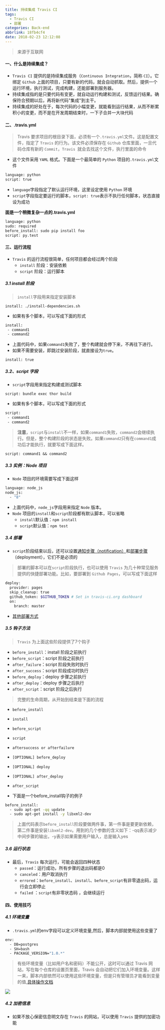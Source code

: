```yaml
---
title: 持续集成 Travis CI
tags:
  - Travis CI
  - 部署
categories: Back-end
abbrlink: 18fb4cf4
date: 2018-02-23 12:12:08
---
```


> 来源于互联网

#### 一、什么是持续集成？

- `Travis CI` 提供的是持续集成服务（`Continuous Integration`，简称 `CI`）。它绑定 `Github` 上面的项目，只要有新的代码，就会自动抓取。然后，提供一个运行环境，执行测试，完成构建，还能部署到服务器。
- 持续集成指的是只要代码有变更，就自动运行构建和测试，反馈运行结果。确保符合预期以后，再将新代码"集成"到主干。
- 持续集成的好处在于，每次代码的小幅变更，就能看到运行结果，从而不断累积小的变更，而不是在开发周期结束时，一下子合并一大块代码

#### 二、.travis.yml

> Travis 要求项目的根目录下面，必须有一个`.travis.yml`文件。这是配置文件，指定了 `Travis` 的行为。该文件必须保存在 `Github` 仓库里面，一旦代码仓库有新的 `Commit`，`Travis `就会去找这个文件，执行里面的命令

- 这个文件采用 `YAML` 格式。下面是一个最简单的 `Python` 项目的`.travis.yml`文件

```bash
language: python
script: true
```

- `language`字段指定了默认运行环境，这里设定使用 `Python` 环境
- `script`字段指定要运行的脚本，`script: true`表示不执行任何脚本，状态直接设为成功

**面是一个稍微复杂一点的.travis.yml**

```bash
language: python
sudo: required
before_install: sudo pip install foo
script: py.test
```

#### 三、运行流程

- `Travis` 的运行流程很简单，任何项目都会经过两个阶段
  - `install`  阶段：安装依赖
  - `script` 阶段：运行脚本

##### 3.1 install 阶段

> `install`字段用来指定安装脚本

```
install: ./install-dependencies.sh
```

- 如果有多个脚本，可以写成下面的形式

```bash
install:
 - command1
 - command2
```

- 上面代码中，如果`command1`失败了，整个构建就会停下来，不再往下进行。
- 如果不需要安装，即跳过安装阶段，就直接设为`true`。

```
install: true
```

##### 3.2、script 字段

- `script`字段用来指定构建或测试脚本

`script: bundle exec thor build`

- 如果有多个脚本，可以写成下面的形式

```bash
script:
 - command1
 - command2
```

> **注意**，`script`与`install`不一样，如果`command1`失败，`command2`会继续执行。但是，整个构建阶段的状态是失败。如果`command2`只有在`command1`成功后才能执行，就要写成下面这样。

```
script: command1 && command2
```

##### 3.3 实例：Node 项目

- `Node` 项目的环境需要写成下面这样

```bash
language: node_js
node_js:
  - "8"
```

- 上面代码中，`node_js`字段用来指定 `Node` 版本。
- `Node` 项目的`install`和`script`阶段都有默认脚本，可以省略
   - `install`默认值：`npm install`
   - `script`默认值：`npm test`

##### 3.4 部署

- `script`阶段结束以后，还可以设置[通知步骤（notification）](https://docs.travis-ci.com/user/notifications/)和[部署步骤](https://docs.travis-ci.com/user/deployment/)（deployment），它们不是必须的

> 部署的脚本可以在`script`阶段执行，也可以使用 `Travis` 为几十种常见服务提供的快捷部署功能。比如，要部署到 `Github Pages`，可以写成下面这样

```bash
deploy:
  provider: pages
  skip_cleanup: true
  github_token: $GITHUB_TOKEN # Set in travis-ci.org dashboard
  on:
    branch: master
```

- [其他部署方式](https://docs.travis-ci.com/user/deployment/)

##### 3.5 钩子方法

> `Travis` 为上面这些阶段提供了7个钩子


- `before_install`：install 阶段之前执行
- `before_script`：script 阶段之前执行
- `after_failure`：script 阶段失败时执行
- `after_success`：script 阶段成功时执行
- `before_deploy`：deploy 步骤之前执行
- `after_deploy`：deploy 步骤之后执行
- `after_script`：script 阶段之后执行

> 完整的生命周期，从开始到结束是下面的流程

- `before_install`
- `install`
- `before_script`
- `script`
- `aftersuccess or afterfailure`
- `[OPTIONAL] before_deploy`
- `[OPTIONAL] deploy`
- `[OPTIONAL] after_deploy`
- `after_script`

- 下面是一个before_install钩子的例子

```bash
before_install:
  - sudo apt-get -qq update
  - sudo apt-get install -y libxml2-dev
```

> 上面代码表示`before_install`阶段要做两件事，第一件事是要更新依赖，第二件事是安装`libxml2-dev`。用到的几个参数的含义如下：-qq表示减少中间步骤的输出，-y表示如果需要用户输入，总是输入yes


##### 3.6 运行状态

- 最后，`Travis` 每次运行，可能会返回四种状态
  - `passed`：运行成功，所有步骤的退出码都是0
  - `canceled`：用户取消执行
  - `errored`：`before_install`、`install`、`before_script`有非零退出码，运行会立即停止
  - `failed` ：`script`有非零状态码 ，会继续运行

#### 四、使用技巧

##### 4.1 环境变量

- `.travis.yml`的env字段可以定义环境变量,然后，脚本内部就使用这些变量了

```bash
env:
  - DB=postgres
  - SH=bash
  - PACKAGE_VERSION="1.0.*"
```

> 有些环境变量（比如用户名和密码）不能公开，这时可以通过 Travis 网站，写在每个仓库的设置页里面，Travis 会自动把它们加入环境变量。这样一来，脚本内部依然可以使用这些环境变量，但是只有管理员才能看到变量的值,[具体操作文档](https://docs.travis-ci.com/user/environment-variables)

![](http://www.ruanyifeng.com/blogimg/asset/2017/bg2017121903.png)

##### 4.2 加密信息

- 如果不放心保密信息明文存在 `Travis` 的网站，可以使用 `Travis` 提供的加密功能



